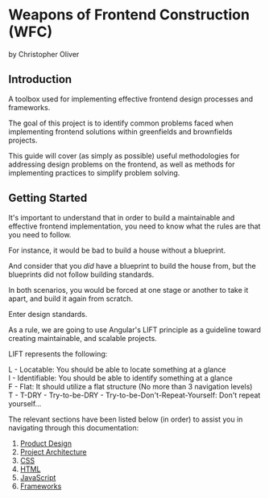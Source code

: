# Weapons of Frontend Construction (WFC)
by Christopher Oliver

## Introduction

A toolbox used for implementing effective frontend design processes and frameworks.

The goal of this project is to identify common problems faced when implementing frontend solutions within greenfields and brownfields projects.

This guide will cover (as simply as possible) useful methodologies for addressing design problems on the frontend, as well as methods for implementing practices to simplify problem solving.

## Getting Started

It's important to understand that in order to build a maintainable and effective frontend implementation, you need to know what the rules are that you need to follow.

For instance, it would be bad to build a house without a blueprint.

And consider that you *did* have a blueprint to build the house from, but the blueprints did not follow building standards.

In both scenarios, you would be forced at one stage or another to take it apart, and build it again from scratch.

Enter design standards.

As a rule, we are going to use Angular's LIFT principle as a guideline toward creating maintainable, and scalable projects.

LIFT represents the following:

L - Locatable: You should be able to locate something at a glance <br>
I - Identifiable: You should be able to identify something at a glance <br>
F - Flat: It should utilize a flat structure (No more than 3 navigation levels) <br>
T - T-DRY - Try-to-be-DRY - Try-to-be-Don't-Repeat-Yourself: Don't repeat yourself...

The relevant sections have been listed below (in order) to assist you in navigating through this documentation:

1. [Product Design](./Product-Design/index.md)
2. [Project Architecture](./Project-Architecture/index.md)
3. [CSS](./CSS/index.md)
4. [HTML](./HTML/index.md)
5. [JavaScript](./JavaScript/index.md)
6. [Frameworks](./Framworks/index.md)